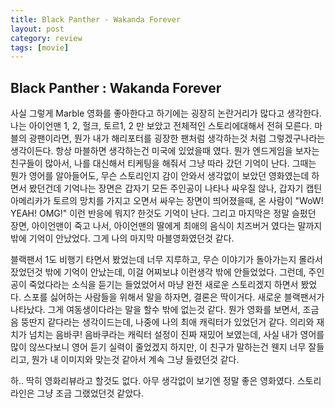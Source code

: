 ```yaml
---
title: Black Panther - Wakanda Forever
layout: post
category: review
tags: [movie]
---
```




## Black Panther : Wakanda Forever

사실 그렇게 Marble 영화를 좋아한다고 하기에는 굉장히 논란거리가 많다고 생각한다. 나는 아이언맨 1, 2, 헐크, 토르1, 2 만 보았고 전체적인 스토리에대해서 전혀 모른다. 마블의 광팬이라면, 뭔가 내가 해리포터를 굉장한 팬처럼 생각하는것 처럼 그렇겠구나라는 생각이든다. 항상 마블하면 생각하는건 미국에 있었을때 였다. 뭔가 엔드게임을 보자는 친구들이 많아서, 나를 대신해서 티케팅을 해줘서 그냥 따라 갔던 기억이 난다. 그때는 뭔가 영어를 알아들어도, 무슨 스토리인지 감이 안와서 생각없이 보았던 영화였는데 하면서 봤던건데 기억나는 장면은 갑자기 모든 주인공이 나타나 싸우질 않나, 갑자기 캡틴 아메리카가 토르의 망치를 가지고 오면서 싸우는 장면이 띄어졌을때, 온 사람이 "WoW! YEAH! OMG!" 이런 반응에 뭐지? 한것도 기억이 난다. 그리고 마지막은 정말 슬펐던 장면, 아이언맨이 죽고 나서, 아이언맨의 딸에게 최애의 음식이 치즈버거 였다는 말까지 밖에 기억이 안났었다. 그게 나의 마지막 마블영화였던것 같다.

블랙팬서 1도 비행기 타면서 봤었는데 너무 지루하고, 무슨 이야기가 돌아가는지 몰라서 잤었던것 밖에 기억이 안났는데, 이걸 어찌보냐 이런생각 밖에 안들었었다. 그런데, 주인공이 죽었다라는 소식을 듣기는 들었었어서 마냥 완전 새로운 스토리겠지 하면서 봤었다. 스포를 싫어하는 사람들을 위해서 말을 하자면, 결론은 딱이거다. 새로운 블랙팬서가 나타났다. 그게 여동생이다라는 말을 할수 밖에 없는것 같다. 뭔가 영화를 보면서, 조금 음 뚱딴지 같다라는 생각이드는데, 나중에 나의 최애 캐릭터가 있었던거 같다. 의리와 재치가 넘치는 음바쿠! 음바쿠라는 캐릭터 설정이 진짜 재밌어 보였는데, 사실 내가 영어를 많이 않쓰다보니 영어 듣기 실력이 줄었겠지 하지만, 이 친구가 말하는건 웬지 너무 잘들리고, 뭔가 내 이미지와 맞는것 같아서 계속 그냥 들렸던것 같다. 

하.. 딱히 영화리뷰라고 할것도 없다. 아무 생각없이 보기엔 정말 좋은 영화였다. 스토리 라인은 그냥 조금 그랬었던것 같았다.
